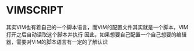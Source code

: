 
# VIMSCRIPT
其实VIM也有着自己的一个脚本语言，而VIM的配置文件其实就是一个脚本，VIM打开之后自动读取这个脚本并执行
因此，如果想要自己配置一个自己想要的编辑器，需要对VIM的脚本语言有一定的了解认识

##